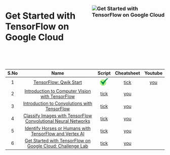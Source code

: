 [youtube]: /assets/yt.png
[cross]: /assets/cross.jpg
[tick]: /assets/tick.jpg

### <img src="https://cdn.qwiklabs.com/PezIDqsVyHsDYypUDq0hWPnF%2F4Lt0m2Nq0NHfXRCrR4%3D" alt="Get Started with TensorFlow on Google Cloud" title="Get Started with TensorFlow on Google Cloud" align="right" height="160" width="230"/>

# Get Started with TensorFlow on Google Cloud

<br>
<br>
<br>


| S.No | Name | Script | Cheatsheet | Youtube |
| :--: | :---: | :------: | :--------: | :------: |
| 1 | [TensorFlow: Qwik Start](https://www.cloudskillsboost.google/focuses/7639?parent=catalog) | [![tick][tick]]() | [tick]() | [you]() |
| 2 | [Introduction to Computer Vision with TensorFlow](https://www.cloudskillsboost.google/focuses/43204?parent=catalog) | [tick]() | [you]() |
| 3 | [Introduction to Convolutions with TensorFlow](https://www.cloudskillsboost.google/focuses/49256?parent=catalog) | [tick]() | [you]() |
| 4 | [Classify Images with TensorFlow Convolutional Neural Networks](https://www.cloudskillsboost.google/focuses/53697?parent=catalog) | [tick]() | [you]() |
| 5 | [Identify Horses or Humans with TensorFlow and Vertex AI](https://www.cloudskillsboost.google/focuses/53699?parent=catalog) | [tick]() | [you]() |
| 6 | [Get Started with TensorFlow on Google Cloud: Challenge Lab](https://www.cloudskillsboost.google/focuses/53698?parent=catalog) | [tick]() | [you]() |